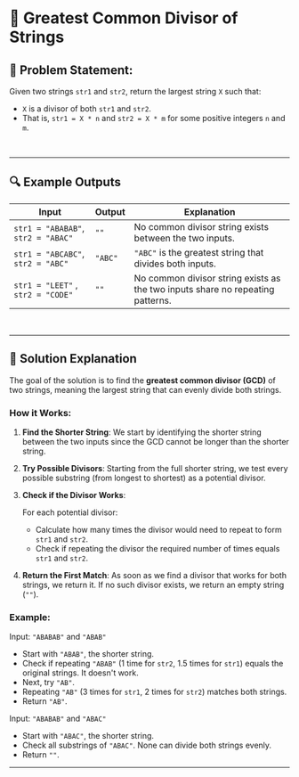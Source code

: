 # 🧮 Greatest Common Divisor of Strings

##  📝 Problem Statement:
Given two strings `str1` and `str2`, return the largest string `X` such that:
- `X` is a divisor of both `str1` and `str2`.
- That is, `str1 = X * n` and `str2 = X * m` for some positive integers `n` and `m`.

<br>

---



## 🔍 Example Outputs

| **Input**                     | **Output** | **Explanation**                                                                 |
|-------------------------------|------------|---------------------------------------------------------------------------------|
| `str1 = "ABABAB"`, `str2 = "ABAC"` | `""`       | No common divisor string exists between the two inputs.                        |
| `str1 = "ABCABC"`, `str2 = "ABC"`  | `"ABC"`    | `"ABC"` is the greatest string that divides both inputs.                       |
| `str1 = "LEET"` , `str2 = "CODE"`  | `""`       | No common divisor string exists as the two inputs share no repeating patterns. |

<br>

---

## 🧠 Solution Explanation

The goal of the solution is to find the **greatest common divisor (GCD)** of two strings, meaning the largest string that can evenly divide both strings.

### How it Works:

1. **Find the Shorter String**:
   We start by identifying the shorter string between the two inputs since the GCD cannot be longer than the shorter string.

2. **Try Possible Divisors**:
   Starting from the full shorter string, we test every possible substring (from longest to shortest) as a potential divisor.

3. **Check if the Divisor Works**:
   
   For each potential divisor:
   - Calculate how many times the divisor would need to repeat to form `str1` and `str2`.
   - Check if repeating the divisor the required number of times equals `str1` and `str2`.

5. **Return the First Match**:
   As soon as we find a divisor that works for both strings, we return it. If no such divisor exists, we return an empty string (`""`).

### Example:

Input: `"ABABAB"` and `"ABAB"`

- Start with `"ABAB"`, the shorter string.
- Check if repeating `"ABAB"` (1 time for `str2`, 1.5 times for `str1`) equals the original strings. It doesn't work.
- Next, try `"AB"`.
- Repeating `"AB"` (3 times for `str1`, 2 times for `str2`) matches both strings.
- Return `"AB"`.

Input: `"ABABAB"` and `"ABAC"`

- Start with `"ABAC"`, the shorter string.
- Check all substrings of `"ABAC"`. None can divide both strings evenly.
- Return `""`.


---


